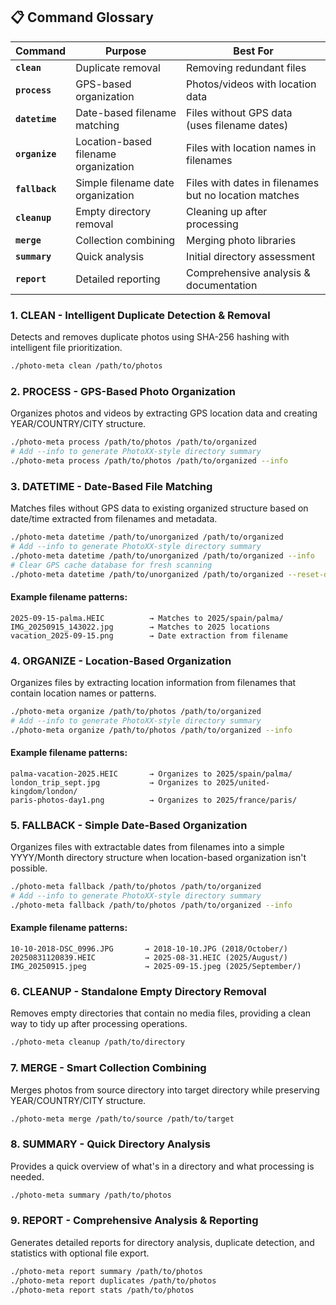 ## 📋 Command Glossary

| Command | Purpose | Best For |
|---------|---------|----------|
| **`clean`** | Duplicate removal | Removing redundant files |
| **`process`** | GPS-based organization | Photos/videos with location data |
| **`datetime`** | Date-based filename matching | Files without GPS data (uses filename dates) |
| **`organize`** | Location-based filename organization | Files with location names in filenames |
| **`fallback`** | Simple filename date organization | Files with dates in filenames but no location matches |
| **`cleanup`** | Empty directory removal | Cleaning up after processing |
| **`merge`** | Collection combining | Merging photo libraries |
| **`summary`** | Quick analysis | Initial directory assessment |
| **`report`** | Detailed reporting | Comprehensive analysis & documentation |



### 1. **CLEAN** - Intelligent Duplicate Detection & Removal

Detects and removes duplicate photos using SHA-256 hashing with intelligent file prioritization.

```bash
./photo-meta clean /path/to/photos
```

### 2. **PROCESS** - GPS-Based Photo Organization

Organizes photos and videos by extracting GPS location data and creating YEAR/COUNTRY/CITY structure.

```bash
./photo-meta process /path/to/photos /path/to/organized
# Add --info to generate PhotoXX-style directory summary
./photo-meta process /path/to/photos /path/to/organized --info
```

### 3. **DATETIME** - Date-Based File Matching

Matches files without GPS data to existing organized structure based on date/time extracted from filenames and metadata.

```bash
./photo-meta datetime /path/to/unorganized /path/to/organized
# Add --info to generate PhotoXX-style directory summary
./photo-meta datetime /path/to/unorganized /path/to/organized --info
# Clear GPS cache database for fresh scanning
./photo-meta datetime /path/to/unorganized /path/to/organized --reset-db
```

#### **Example filename patterns:**
```
2025-09-15-palma.HEIC          → Matches to 2025/spain/palma/
IMG_20250915_143022.jpg        → Matches to 2025 locations
vacation_2025-09-15.png        → Date extraction from filename
```

### 4. **ORGANIZE** - Location-Based Organization

Organizes files by extracting location information from filenames that contain location names or patterns.

```bash
./photo-meta organize /path/to/photos /path/to/organized
# Add --info to generate PhotoXX-style directory summary
./photo-meta organize /path/to/photos /path/to/organized --info
```

#### **Example filename patterns:**
```
palma-vacation-2025.HEIC       → Organizes to 2025/spain/palma/
london_trip_sept.jpg           → Organizes to 2025/united-kingdom/london/
paris-photos-day1.png          → Organizes to 2025/france/paris/
```

### 5. **FALLBACK** - Simple Date-Based Organization

Organizes files with extractable dates from filenames into a simple YYYY/Month directory structure when location-based organization isn't possible.

```bash
./photo-meta fallback /path/to/photos /path/to/organized
# Add --info to generate PhotoXX-style directory summary
./photo-meta fallback /path/to/photos /path/to/organized --info
```

#### **Example filename patterns:**
```
10-10-2018-DSC_0996.JPG       → 2018-10-10.JPG (2018/October/)
20250831120839.HEIC           → 2025-08-31.HEIC (2025/August/)
IMG_20250915.jpeg             → 2025-09-15.jpeg (2025/September/)
```

### 6. **CLEANUP** - Standalone Empty Directory Removal

Removes empty directories that contain no media files, providing a clean way to tidy up after processing operations.

```bash
./photo-meta cleanup /path/to/directory
```

### 7. **MERGE** - Smart Collection Combining

Merges photos from source directory into target directory while preserving YEAR/COUNTRY/CITY structure.

```bash
./photo-meta merge /path/to/source /path/to/target
```

### 8. **SUMMARY** - Quick Directory Analysis

Provides a quick overview of what's in a directory and what processing is needed.

```bash
./photo-meta summary /path/to/photos
```

### 9. **REPORT** - Comprehensive Analysis & Reporting

Generates detailed reports for directory analysis, duplicate detection, and statistics with optional file export.

```bash
./photo-meta report summary /path/to/photos
./photo-meta report duplicates /path/to/photos
./photo-meta report stats /path/to/photos
```
